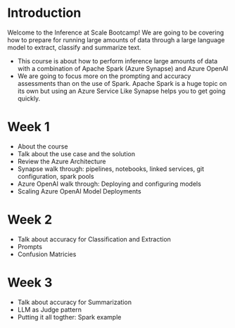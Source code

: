 # Introduction 
Welcome to the Inference at Scale Bootcamp!  We are going to be covering how to prepare for running large amounts of data through a large language model to extract, classify and summarize text.  

- This course is about how to perform inference large amounts of data with a combination of Apache Spark (Azure Synapse) and Azure OpenAI
- We are going to focus more on the prompting and accuracy assessments than on the use of Spark.  Apache Spark is a huge topic on its own but using an Azure Service Like Synapse helps you to get going quickly.

# Week 1 
- About the course
- Talk about the use case and the solution
- Review the Azure Architecture
- Synapse walk through: pipelines, notebooks, linked services, git configuration, spark pools
- Azure OpenAI walk through: Deploying and configuring models
- Scaling Azure OpenAI Model Deployments

# Week 2 
- Talk about accuracy for Classification and Extraction
- Prompts
- Confusion Matricies

# Week 3
- Talk about accuracy for Summarization
- LLM as Judge pattern
- Putting it all togther: Spark example



